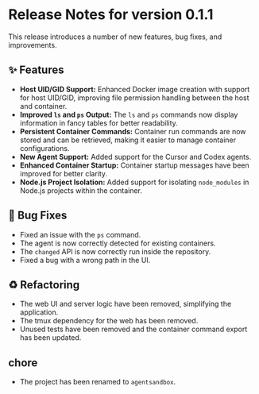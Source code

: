 # Release Notes for version 0.1.1

This release introduces a number of new features, bug fixes, and improvements.

## ✨ Features

-   **Host UID/GID Support:** Enhanced Docker image creation with support for host UID/GID, improving file permission handling between the host and container.
-   **Improved `ls` and `ps` Output:** The `ls` and `ps` commands now display information in fancy tables for better readability.
-   **Persistent Container Commands:** Container run commands are now stored and can be retrieved, making it easier to manage container configurations.
-   **New Agent Support:** Added support for the Cursor and Codex agents.
-   **Enhanced Container Startup:** Container startup messages have been improved for better clarity.
-   **Node.js Project Isolation:** Added support for isolating `node_modules` in Node.js projects within the container.

## 🐞 Bug Fixes

-   Fixed an issue with the `ps` command.
-   The agent is now correctly detected for existing containers.
-   The `changed` API is now correctly run inside the repository.
-   Fixed a bug with a wrong path in the UI.

## ♻️ Refactoring

-   The web UI and server logic have been removed, simplifying the application.
-   The tmux dependency for the web has been removed.
-   Unused tests have been removed and the container command export has been updated.

## chore

-   The project has been renamed to `agentsandbox`.
